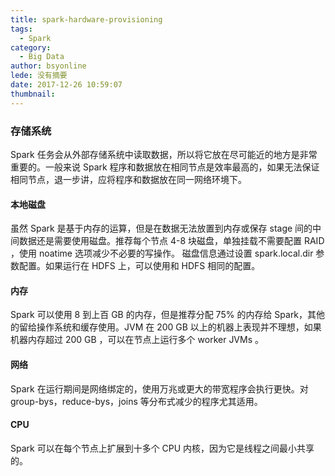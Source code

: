 ```yaml
---
title: spark-hardware-provisioning
tags:
  - Spark
category:
  - Big Data
author: bsyonline
lede: 没有摘要
date: 2017-12-26 10:59:07
thumbnail:
---
```


### 存储系统

Spark 任务会从外部存储系统中读取数据，所以将它放在尽可能近的地方是非常重要的。一般来说 Spark 程序和数据放在相同节点是效率最高的，如果无法保证相同节点，退一步讲，应将程序和数据放在同一网络环境下。

#### 本地磁盘

虽然 Spark 是基于内存的运算，但是在数据无法放置到内存或保存 stage 间的中间数据还是需要使用磁盘。推荐每个节点 4-8 块磁盘，单独挂载不需要配置 RAID ，使用 noatime 选项减少不必要的写操作。 磁盘信息通过设置 spark.local.dir 参数配置。如果运行在 HDFS 上，可以使用和 HDFS 相同的配置。

#### 内存

Spark 可以使用 8 到上百 GB 的内存，但是推荐分配 75% 的内存给 Spark，其他的留给操作系统和缓存使用。JVM 在 200 GB 以上的机器上表现并不理想，如果机器内存超过 200 GB ，可以在节点上运行多个 worker JVMs 。

#### 网络

Spark 在运行期间是网络绑定的，使用万兆或更大的带宽程序会执行更快。对 group-bys，reduce-bys，joins 等分布式减少的程序尤其适用。

#### CPU

Spark 可以在每个节点上扩展到十多个 CPU 内核，因为它是线程之间最小共享的。